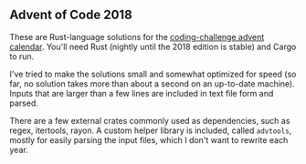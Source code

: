 ## Advent of Code 2018

These are Rust-language solutions for the
[coding-challenge advent calendar](http://adventofcode.com/2018).  You'll
need Rust (nightly until the 2018 edition is stable) and Cargo to run.

I've tried to make the solutions small and somewhat optimized for speed (so far,
no solution takes more than about a second on an up-to-date machine).  Inputs
that are larger than a few lines are included in text file form and parsed.

There are a few external crates commonly used as dependencies, such as regex,
itertools, rayon.  A custom helper library is included, called `advtools`,
mostly for easily parsing the input files, which I don't want to rewrite
each year.
